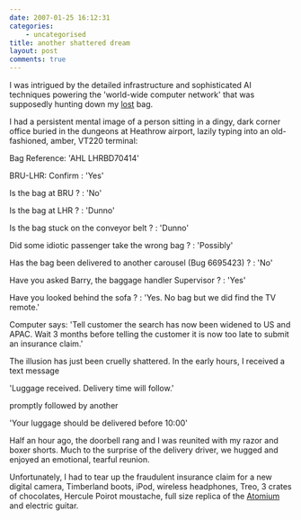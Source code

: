 ```yaml
---
date: 2007-01-25 16:12:31
categories:
    - uncategorised
title: another shattered dream
layout: post
comments: true
---
```

I was intrigued by the detailed infrastructure and sophisticated AI
techniques powering the 'world-wide computer network' that was
supposedly hunting down my
[lost](http://www.nbrightside.com/blog/2007/01/24/lost-in-transit/) bag.

I had a persistent mental image of a person sitting in a dingy, dark
corner office buried in the dungeons at Heathrow airport, lazily typing
into an old-fashioned, amber, VT220 terminal:

Bag Reference: 'AHL LHRBD70414'

BRU-LHR: Confirm : 'Yes'

Is the bag at BRU ? : 'No'

Is the bag at LHR ? : 'Dunno'

Is the bag stuck on the conveyor belt ? : 'Dunno'

Did some idiotic passenger take the wrong bag ? : 'Possibly'

Has the bag been delivered to another carousel (Bug 6695423) ? : 'No'

Have you asked Barry, the baggage handler Supervisor ? : 'Yes'

Have you looked behind the sofa ? : 'Yes. No bag but we did find the TV
remote.'

Computer says: 'Tell customer the search has now been widened to US and
APAC. Wait 3 months before telling the customer it is now too late to
submit an insurance claim.'

The illusion has just been cruelly shattered. In the early hours, I
received a text message

'Luggage received. Delivery time will follow.'

promptly followed by another

'Your luggage should be delivered before 10:00'

Half an hour ago, the doorbell rang and I was reunited with my razor and
boxer shorts. Much to the surprise of the delivery driver, we hugged and
enjoyed an emotional, tearful reunion.

Unfortunately, I had to tear up the fraudulent insurance claim for a new
digital camera, Timberland boots, iPod, wireless headphones, Treo, 3
crates of chocolates, Hercule Poirot moustache, full size replica of the
[Atomium](http://www.atomium.be/HTMLsite/dyn/eindex.html) and electric
guitar.
